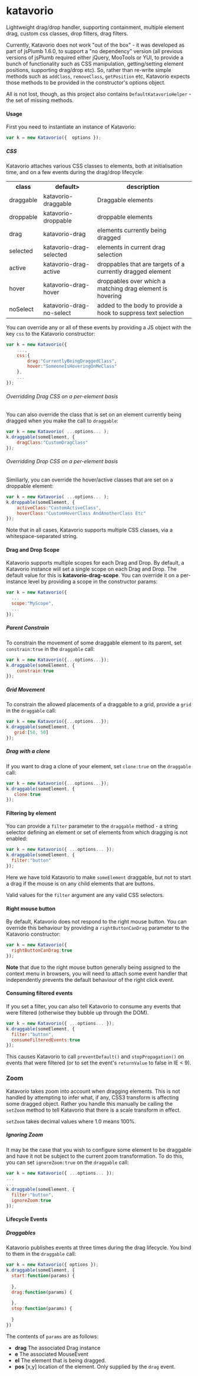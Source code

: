 katavorio
=========

Lightweight drag/drop handler, supporting containment, multiple element drag, custom css classes, drop filters, drag filters.

Currently, Katavorio does not work "out of the box" - it was developed as part of jsPlumb 1.6.0, to support a "no dependency" version (all previous versions of jsPlumb required either jQuery, MooTools or YUI, to provide a bunch of functionality such as CSS manipulation, getting/setting element positions, supporting drag/drop etc). So, rather than re-write simple methods such as `addClass`, `removeClass`, `getPosition` etc, Katavorio expects those methods to be provided in the constructor's options object.

All is not lost, though, as this project also contains `DefaultKatavorioHelper` - the set of missing methods.


#### Usage

First you need to instantiate an instance of Katavorio:

```javascript
var k = new Katavorio({  options });
```


##### CSS

Katavorio attaches various CSS classes to elements, both at initialisation time, and on a few events during the drag/drop
lifecycle:

<table>
  <tr><th>class</th><th>default></th><th>description</th></tr>
  <tr><td>draggable</td><td>katavorio-draggable</td><td>Draggable elements</td></tr>
  <tr><td>droppable</td><td>katavorio-droppable</td><td>droppable elements</td></tr>
  <tr><td>drag</td><td>katavorio-drag</td><td>elements currently being dragged</td></tr>
  <tr><td>selected</td><td>katavorio-drag-selected</td><td>elements in current drag selection</td></tr>
  <tr><td>active</td><td>katavorio-drag-active</td><td>droppables that are targets of a currently dragged element</td></tr>
  <tr><td>hover</td><td>katavorio-drag-hover</td><td>droppables over which a matching drag element is hovering</td></tr>
  <tr><td>noSelect</td><td>katavorio-drag-no-select</td><td>added to the body to provide a hook to suppress text selection</td></tr>
</table>

You can override any or all of these events by providing a JS object with the key `css` to the Katavorio constructor:

```javascript
var k = new Katavorio({
    ...,
    css:{
        drag:"CurrentlyBeingDraggedClass",
        hover:"SomeoneIsHoveringOnMeClass"
    },
    ...
});
```

###### Overridding Drag CSS on a per-element basis

You can also override the class that is set on an element currently being dragged when you make the call to `draggable`:

```javascript
var k = new Katavorio( ...options... );
k.draggable(someElement, {
    dragClass:"CustomDragClass"
});
```

###### Overridding Drop CSS on a per-element basis

Similiarly, you can override the hover/active classes that are set on a droppable element:

```javascript
var k = new Katavorio( ...options... );
k.droppable(someElement, {
    activeClass:"CustomActiveClass",
    hoverClass:"CustomHoverClass AndAnotherClass Etc"
});
```

Note that in all cases, Katavorio supports multiple CSS classes, via a whitespace-separated string.


#### Drag and Drop Scope

Katavorio supports multiple scopes for each Drag and Drop.  By default, a Katavorio instance will set a single scope 
on each Drag and Drop.  The default value for this is **katavorio-drag-scope**. You can override it on a per-instance level by
providing a scope in the constructor params:

```javascript
var k = new Katavorio({
  ...
  scope:"MyScope",
  ...
});
```


##### Parent Constrain

To constrain the movement of some draggable element to its parent, set `constrain:true` in the `draggable` call:

```javascript
var k = new Katavorio({...options...});
k.draggable(someElement, {
    constrain:true
});
```

##### Grid Movement

To constrain the allowed placements of a draggable to a grid, provide a `grid` in the `draggable` call:

```javascript
var k = new Katavorio({...options...});
k.draggable(someElement, {
   grid:[50, 50]
});
```

##### Drag with a clone

If you want to drag a clone of your element, set `clone:true` on the `draggable` call:

```javascript
var k = new Katavorio({...options...});
k.draggable(someElement, {
   clone:true
});
```

#### Filtering by element
You can provide a `filter` parameter to the `draggable` method - a string selector defining an 
element or set of elements from which dragging is not enabled:

```javascript
var k = new Katavorio({ ...options... });
k.draggable(someElement, {
  filter:"button"
});
```

Here we have told Katavorio to make `someElement` draggable, but not to start a drag if the
mouse is on any child elements that are buttons.  

Valid values for the `filter` argument are any valid CSS selectors.

#### Right mouse button
By default, Katavorio does not respond to the right mouse button. You can override this behaviour by providing a `rightButtonCanDrag` parameter to the Katavorio constructor:

```javascript
var k = new Katavorio({
  rightButtonCanDrag:true
});
```

**Note** that due to the right mouse button generally being assigned to the context menu in browsers, you will need to attach some event handler that independently prevents the default behaviour of the right click event.

#### Consuming filtered events
If you set a filter, you can also tell Katavorio to consume any events that were filtered (otherwise 
they bubble up through the DOM). 

```javascript
var k = new Katavorio({ ...options... });
k.draggable(someElement, {
  filter:"button",
  consumeFilteredEvents:true
});
```

This causes Katavorio to call `preventDefault()` and `stopPropagation()` on events that were filtered (or to set the event's
`returnValue` to false in IE < 9).

### Zoom
Katavorio takes zoom into account when dragging elements. This is not handled by attempting to infer what, if any, CSS3
transform is affecting some dragged object. Rather you handle this manually be calling the `setZoom` method to tell Katavorio
that there is a scale transform in effect.

`setZoom` takes decimal values where 1.0 means 100%. 

##### Ignoring Zoom
It may be the case that you wish to configure some element to be draggable and have it not be subject to the current zoom
transformation. To do this, you can set `ignoreZoom:true` on the `draggable` call:

```javascript
var k = new Katavorio({ ...options... });
...
...
k.draggable(someElement, {
  filter:"button",
  ignoreZoom:true
});
```

#### Lifecycle Events

##### Draggables

Katavorio publishes events at three times during the drag lifecycle. You bind to them in the `draggable` call:

```javascript
var k = new Katavorio({ options });
k.draggable(someElement, {
  start:function(params) {
    
  },
  drag:function(params) {
    
  },
  stop:function(params) {
    
  }
})
```

The contents of `params` are as follows:

- **drag** The associated Drag instance
- **e** The associated MouseEvent
- **el** The element that is being dragged.
- **pos** [x,y] location of the element. Only supplied by the `drag` event.

